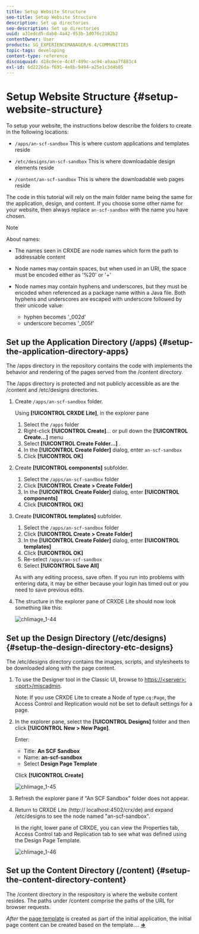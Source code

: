 ```yaml
---
title: Setup Website Structure
seo-title: Setup Website Structure
description: Set up directories
seo-description: Set up directories
uuid: a31edcd5-dab8-4a42-953b-1d076c2182b2
contentOwner: User
products: SG_EXPERIENCEMANAGER/6.4/COMMUNITIES
topic-tags: developing
content-type: reference
discoiquuid: d18c0ece-4c4f-499c-ac94-a9aaa7f883c4
exl-id: 6d2226da-f691-4e8b-9494-a25e1c3d4b85
---
```

# Setup Website Structure {#setup-website-structure}

To setup your website, the instructions below describe the folders to create in the following locations:

* `/apps/an-scf-sandbox`
  This is where custom applications and templates reside

* `/etc/designs/an-scf-sandbox`
  This is where downloadable design elements reside

* `/content/an-scf-sandbox`
  This is where the downloadable web pages reside

The code in this tutorial will rely on the main folder name being the same for the application, design, and content. If you choose some other name for your website, then always replace `an-scf-sandbox` with the name you have chosen.

>[!NOTE]
>
>About names:
>
>* The names seen in CRXDE are node names which form the path to addressable content
>* Node names may contain spaces, but when used in an URI, the space must be encoded either as '%20' or '+'
>* Node names may contain hyphens and underscores, but they must be encoded when referenced as a package name within a Java file. Both hyphens and underscores are escaped with underscore followed by their unicode value: 
>
>   * hyphen becomes '_002d'  
>   * underscore becomes '_005f'

## Set up the Application Directory (/apps) {#setup-the-application-directory-apps}

The /apps directory in the repository contains the code with implements the behavior and rendering of the pages served from the /content directory.

The /apps directory is protected and not publicly accessible as are the /content and /etc/designs directories.

1. Create `/apps/an-scf-sandbox` folder.

   Using **[!UICONTROL CRXDE Lite]**, in the explorer pane

    1. Select the `/apps` folder
    1. Right-click **[!UICONTROL Create]**... or pull down the **[!UICONTROL Create...]** menu
    1. Select **[!UICONTROL Create Folder...]** .
    1. In the **[!UICONTROL Create Folder]** dialog, enter `an-scf-sandbox`
    1. Click **[!UICONTROL OK]**

1. Create **[!UICONTROL components]** subfolder.

    1. Select the `/apps/an-scf-sandbox` folder
    1. Click **[!UICONTROL Create > Create Folder]**
    1. In the **[!UICONTROL Create Folder]** dialog, enter **[!UICONTROL components]**
    1. Click **[!UICONTROL OK]**

1. Create **[!UICONTROL templates]** subfolder.

    1. Select the `/apps/an-scf-sandbox` folder
    1. Click **[!UICONTROL Create > Create Folder]**
    1. In the **[!UICONTROL Create Folder]** dialog, enter **[!UICONTROL templates]**
    1. Click **[!UICONTROL OK]**
    1. Re-select `/apps/an-scf-sandbox`
    1. Select **[!UICONTROL Save All]**

   As with any editing process, save often. If you run into problems with entering data, it may be either because your login has timed out or you need to save previous edits.

1. The structure in the explorer pane of CRXDE Lite should now look something like this:

   ![chlimage_1-44](assets/chlimage_1-44.png)

## Set up the Design Directory (/etc/designs) {#setup-the-design-directory-etc-designs}

The /etc/designs directory contains the images, scripts, and stylesheets to be downloaded along with the page content.

1. To use the Designer tool in the Classic UI, browse to [https://&lt;server&gt;:&lt;port&gt;/miscadmin](http://localhost:4502/miscadmin).

   Note: If you use CRXDE Lite to create a Node of type `cq:Page`, the Access Control and Replication would not be set to default settings for a page.

1. In the explorer pane, select the **[!UICONTROL Designs]** folder and then click **[!UICONTROL New > New Page]**.

   Enter:

    * Title: **An SCF Sandbox**
    * Name: **an-scf-sandbox**
    * Select **Design Page Template**

   Click **[!UICONTROL Create]**

   ![chlimage_1-45](assets/chlimage_1-45.png)

1. Refresh the explorer pane if "An SCF Sandbox" folder does not appear.  

1. Return to CRXDE Lite (http:// localhost:4502/crx/de) and expand /etc/designs to see the node named "an-scf-sandbox".

   In the right, lower pane of CRXDE, you can view the Properties tab, Access Control tab and Replication tab to see what was defined using the Design Page Template.

   ![chlimage_1-46](assets/chlimage_1-46.png)

## Set up the Content Directory (/content) {#setup-the-content-directory-content}

The /content directory in the respository is where the website content resides. The paths under /content comprise the paths of the URL for browser requests.

*After* the [page template](initial-app.md#createthepagetemplate) is created as part of the initial application, the initial page content can be created based on the template.... [**⇒**](initial-app.md)
